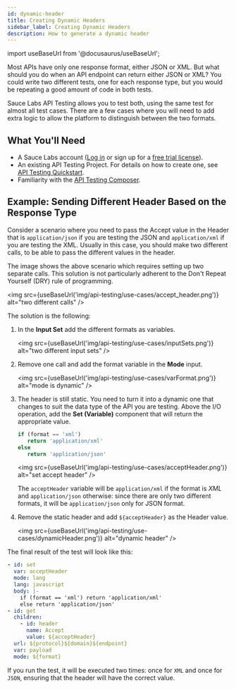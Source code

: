 ```yaml
---
id: dynamic-header
title: Creating Dynamic Headers
sidebar_label: Creating Dynamic Headers
description: How to generate a dynamic header
---
```


import useBaseUrl from '@docusaurus/useBaseUrl';

Most APIs have only one response format, either JSON or XML. But what should you do when an API endpoint can return either JSON or XML? You could write two different tests, one for each response type, but you would be repeating a good amount of code in both tests.

Sauce Labs API Testing allows you to test both, using the same test for almost all test cases. There are a few cases where you will need to add extra logic to allow the platform to distinguish between the two formats. 

## What You'll Need

- A Sauce Labs account ([Log in](https://accounts.saucelabs.com/am/XUI/#login/) or sign up for a [free trial license](https://saucelabs.com/sign-up)).
- An existing API Testing Project. For details on how to create one, see [API Testing Quickstart](/api-testing/quickstart/).
- Familiarity with the [API Testing Composer](/api-testing/composer/).

## Example: Sending Different Header Based on the Response Type

Consider a scenario where you need to pass the Accept value in the Header that is `application/json` if you are testing the JSON and `application/xml` if you are testing the XML. Usually in this case, you should make two different calls, to be able to pass the different values in the header.

The image shows the above scenario which requires setting up two separate calls. This solution is not particularly adherent to the Don't Repeat Yourself (DRY) rule of programming.

<img src={useBaseUrl('img/api-testing/use-cases/accept_header.png')} alt="two different calls" />

The solution is the following:

1. In the **Input Set** add the different formats as variables.

   <img src={useBaseUrl('img/api-testing/use-cases/inputSets.png')} alt="two different input sets" />

2. Remove one call and add the format variable in the **Mode** input.

   <img src={useBaseUrl('img/api-testing/use-cases/varFormat.png')} alt="mode is dynamic" />

3. The header is still static. You need to turn it into a dynamic one that changes to suit the data type of the API you are testing. Above the I/O operation, add the **Set (Variable)** component that will return the appropriate value.

   ```js
   if (format == 'xml')
      return 'application/xml'
   else
      return 'application/json'
   ```

   <img src={useBaseUrl('img/api-testing/use-cases/acceptHeader.png')} alt="set accept header" />

   The `acceptHeader` variable will be `application/xml` if the format is _XML_ and `application/json` otherwise: since there are only two different formats, it will be `application/json` only for JSON format.

4. Remove the static header and add `${acceptHeader}` as the Header value.

   <img src={useBaseUrl('img/api-testing/use-cases/dynamicHeader.png')} alt="dynamic header" />

The final result of the test will look like this:

```yaml
- id: set
  var: acceptHeader
  mode: lang
  lang: javascript
  body: |-
    if (format == 'xml') return 'application/xml'
    else return 'application/json'
- id: get
  children:
    - id: header
      name: Accept
      value: ${acceptHeader}
  url: ${protocol}${domain}${endpoint}
  var: payload
  mode: ${format}
```

If you run the test, it will be executed two times: once for `XML` and once for `JSON`, ensuring that the header will have the correct value.
